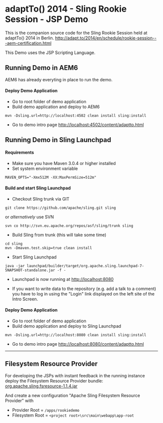 adaptTo() 2014 - Sling Rookie Session - JSP Demo
================================================

This is the companion source code for the Sling Rookie Session held at adaptTo() 2014 in Berlin.
http://adapt.to/2014/en/schedule/rookie-session---aem-certification.html

This Demo uses the JSP Scripting Language.



Running Demo in AEM6
--------------------

AEM6 has already everyting in place to run the demo.


#### Deploy Demo Application

- Go to root folder of demo application
- Build demo application and deploy to AEM6
```
mvn -Dsling.url=http://localhost:4502 clean install sling:install
```

- Go to demo intro page [http://localhost:4502/content/adaptto.html](http://localhost:4502/content/adaptto.html)



Running Demo in Sling Launchpad
-------------------------------

#### Requirements

- Make sure you have Maven 3.0.4 or higher installed
- Set system environment variable
```
MAVEN_OPTS="-Xmx512M -XX:MaxPermSize=512m"
```

#### Build and start Sling Launchpad

- Checkout Sling trunk via GIT
```
git clone https://github.com/apache/sling.git sling
```

  or *alternatively* use SVN
```
svn co http://svn.eu.apache.org/repos/asf/sling/trunk sling
```

- Build Sling from trunk (this will take some time)
```
cd sling
mvn -Dmaven.test.skip=true clean install
```

- Start Sling Launchpad
```
java -jar launchpad/builder/target/org.apache.sling.launchpad-7-SNAPSHOT-standalone.jar -f -
```

- Launchpad is now running at
[http://localhost:8080](http://localhost:8080)

- If you want to write data to the repository (e.g. add a talk to a comment) you have to log in using the "Login" link displayed on the left site of the Intro Screen.


#### Deploy Demo Application

- Go to root folder of demo application
- Build demo application and deploy to Sling Launchpad
```
mvn -Dsling.url=http://localhost:8080 clean install sling:install
```

- Go to demo intro page
[http://localhost:8080/content/adaptto.html](http://localhost:8080/content/adaptto.html)



---

Filesystem Resource Provider
----------------------------

For developing the JSPs with instant feedback in the running instance deploy the Filesystem Resource Provider bundle:
[org.apache.sling.fsresource-1.1.4.jar](http://central.maven.org/maven2/org/apache/sling/org.apache.sling.fsresource/1.1.4/org.apache.sling.fsresource-1.1.4.jar)

And create a new configuration "Apache Sling Filesystem Resource Provider" with
- Provider Root = `/apps/rookiedemo`
- Filesystem Root = `<project root>\src\main\webapp\app-root`
